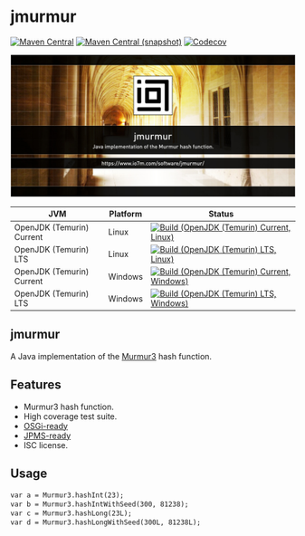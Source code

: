 jmurmur
===

[![Maven Central](https://img.shields.io/maven-central/v/com.io7m.jmurmur/com.io7m.jmurmur.svg?style=flat-square)](http://search.maven.org/#search%7Cga%7C1%7Cg%3A%22com.io7m.jmurmur%22)
[![Maven Central (snapshot)](https://img.shields.io/nexus/s/com.io7m.jmurmur/com.io7m.jmurmur?server=https%3A%2F%2Fs01.oss.sonatype.org&style=flat-square)](https://s01.oss.sonatype.org/content/repositories/snapshots/com/io7m/jmurmur/)
[![Codecov](https://img.shields.io/codecov/c/github/io7m-com/jmurmur.svg?style=flat-square)](https://codecov.io/gh/io7m-com/jmurmur)

![com.io7m.jmurmur](./src/site/resources/jmurmur.jpg?raw=true)

| JVM | Platform | Status |
|-----|----------|--------|
| OpenJDK (Temurin) Current | Linux | [![Build (OpenJDK (Temurin) Current, Linux)](https://img.shields.io/github/actions/workflow/status/io7m-com/jmurmur/main.linux.temurin.current.yml)](https://www.github.com/io7m-com/jmurmur/actions?query=workflow%3Amain.linux.temurin.current)|
| OpenJDK (Temurin) LTS | Linux | [![Build (OpenJDK (Temurin) LTS, Linux)](https://img.shields.io/github/actions/workflow/status/io7m-com/jmurmur/main.linux.temurin.lts.yml)](https://www.github.com/io7m-com/jmurmur/actions?query=workflow%3Amain.linux.temurin.lts)|
| OpenJDK (Temurin) Current | Windows | [![Build (OpenJDK (Temurin) Current, Windows)](https://img.shields.io/github/actions/workflow/status/io7m-com/jmurmur/main.windows.temurin.current.yml)](https://www.github.com/io7m-com/jmurmur/actions?query=workflow%3Amain.windows.temurin.current)|
| OpenJDK (Temurin) LTS | Windows | [![Build (OpenJDK (Temurin) LTS, Windows)](https://img.shields.io/github/actions/workflow/status/io7m-com/jmurmur/main.windows.temurin.lts.yml)](https://www.github.com/io7m-com/jmurmur/actions?query=workflow%3Amain.windows.temurin.lts)|

## jmurmur

A Java implementation of the [Murmur3](https://en.wikipedia.org/wiki/MurmurHash)
hash function.

## Features

* Murmur3 hash function.
* High coverage test suite.
* [OSGi-ready](https://www.osgi.org/)
* [JPMS-ready](https://en.wikipedia.org/wiki/Java_Platform_Module_System)
* ISC license.

## Usage

```
var a = Murmur3.hashInt(23);
var b = Murmur3.hashIntWithSeed(300, 81238);
var c = Murmur3.hashLong(23L);
var d = Murmur3.hashLongWithSeed(300L, 81238L);
```

